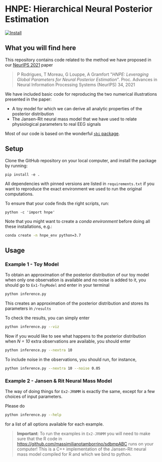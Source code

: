 # HNPE: Hierarchical Neural Posterior Estimation

[![Install](https://github.com/plcrodrigues/HNPE/actions/workflows/test_install.yml/badge.svg)](https://github.com/plcrodrigues/HNPE/actions/workflows/test_install.yml)

## What you will find here

This repository contains code related to the method we have proposed in our
[NeurIPS 2021](https://openreview.net/forum?id=E8BxwYR8op) paper 

> P Rodrigues, T Moreau, G Louppe, A Gramfort "*HNPE: Leveraging Global Parameters for Neural Posterior Estimation*". Proc. Advances in Neural Information Processing Systems (NeurIPS) 34, 2021

We have included basic code for reproducing the two numerical illustrations
presented in the paper:

- A toy model for which we can derive all analytic properties of the posterior
distribution
- The Jansen-Rit neural mass model that we have used to relate physiological
parameters to real EEG signals

Most of our code is based on the wonderful [`sbi` package](https://github.com/mackelab/sbi).

## Setup

Clone the GitHub repository on your local computer, and install the package by
running:

```
pip install -e .
```

All dependencies with pinned versions are listed in `requirements.txt` if you
want to reproduce the exact environment we used to run the original
computations.

To ensure that your code finds the right scripts, run:

```
python -c 'import hnpe'
```

Note that you might want to create a *conda environment* before doing all these
installations, e.g.:

```bash
conda create -n hnpe_env python=3.7
```

## Usage


### Example 1 - Toy Model

To obtain an approximation of the posterior distribution of our toy model when
only one observation is available and no noise is added to it, you should go to
`Ex1-ToyModel` and enter in your terminal 

```bash
python inference.py
```

This creates an approximation of the posterior distribution and stores its
parameters in `/results`

To check the results, you can simply enter

```bash
python inference.py --viz
```

Now if you would like to see what happens to the posterior distribution when
*N = 10* extra observations are available, you should enter

```bash
python inference.py --nextra 10
```

To include noise in the observations, you should run, for instance,

```bash
python inference.py --nextra 10 --noise 0.05
```

### Example 2 - Jansen & Rit Neural Mass Model

The way of doing things for `Ex2-JRNMM` is exactly the same, except for a few
choices of input parameters. 

Please do

```bash
python inference.py --help
```

for a list of all options available for each example.

>  **Important**: To run the examples in `Ex2-JRNMM` you will need to make sure
that the R code in https://github.com/massimilianotamborrino/sdbmpABC runs on
your computer! This is a C++ implementation of the Jansen-Rit neural mass model
compiled for R and which we bind to python.
